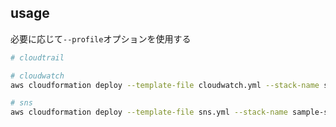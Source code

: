 ## usage
必要に応じて`--profile`オプションを使用する
```bash
# cloudtrail

# cloudwatch
aws cloudformation deploy --template-file cloudwatch.yml --stack-name sample-cloudwatch --parameter-overrides LambdaArn=<arn> SnsArn=<topic arn> S3Bucket=<bucket name>

# sns
aws cloudformation deploy --template-file sns.yml --stack-name sample-sns
```
